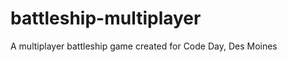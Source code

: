 battleship-multiplayer
======================

A multiplayer battleship game created for Code Day, Des Moines
